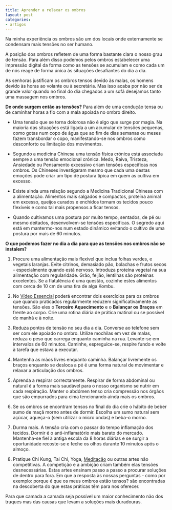 ```yaml
---
title: Aprender a relaxar os ombros
layout: post
categories:
- artigos
---
```

Na minha experiência os ombros são um dos locais onde externamente se condensam mais tensões no ser humano. 

A posição dos ombros refletem de uma forma bastante clara o nosso grau de tensão. Para além disso podemos pelos ombros estabelecer uma impressão digital da forma como as tensões se acumulam e como cada um de nós reage de forma única às situações desafiantes do dia a dia. 

As senhoras justificam os ombros tensos devido às malas, os homens devido às horas ao volante ou à secretária. Mas isso acaba por não ser de grande valor quando no final do dia chegados a um sofá desejamos tanto uma massagem nos ombros.

**De onde surgem então as tensões?** Para além de uma condução tensa ou de caminhar horas a fio com a mala apoiada no ombro direito.

+ Uma tensão que se torna dolorosa não é algo que surge por magia. Na maioria das situações está ligada a um acumular de tensões pequenas, como gotas num copo de água que ao fim de dias semanas ou meses fazem transbordar o copo, manifestando-se nos ombros como desconforto ou limitação dos movimentos. 

+ Segundo a medicina Chinesa uma tensão física crónica está associada sempre a uma tensão emocional crónica. Medo, Raiva, Tristeza, Ansiedade ou Pensamento excessivo criam tensões específicas nos ombros. Os Chineses investigaram mesmo que cada uma destas emoções pode criar um tipo de postura típica em quem as cultiva em excesso. 

+ Existe ainda uma relação segundo a Medicina Tradicional Chinesa com a alimentação. Alimentos mais salgados e compactos, proteína animal em excesso, queijos curados e enchidos tornam os tecidos pouco flexíveis e como tal mais propensos a ficar tensos. 

+ Quando cultivamos uma postura por muito tempo, sentados, de pé ou mesmo deitados, desenvolvem-se tensões específicas. O segredo aqui está em mantermo-nos num estado dinâmico evitando o cultivo de uma postura por mais de 60 minutos. 

**O que podemos fazer no dia a dia para que as tensões nos ombros não se instalem?**

1. Procure uma alimentação mais flexível que inclua folhas verdes, e vegetais laranjas. Evite citrinos, demasiado pão, bolachas e frutos secos - especialmente quando está nervoso. Introduza proteína vegetal na sua alimentação com regularidade. Grão, feijão, lentilhas são proteínas excelentes. Se a flatulência é uma questão, cozinhe estes alimentos com cerca de 10 cm de uma tira de alga Kombu. 

2. No [Vídeo Essencial](http://devagar.org/video.html) poderá encontrar dois exercícios para os ombros que quando praticados regularmente reduzem significativamente as tensões. São eles o **Terceiro Aquecimento** e o **Balançar os Braços** em frente ao corpo. Crie uma rotina diária de prática matinal ou se possível de manhã e à noite. 

3. Reduza pontos de tensão no seu dia a dia. Converse ao telefone sem ser com ele apoiado no ombro. Utilize mochilas em vez de malas, reduza o peso que carrega enquanto caminha na rua. Levante-se em intervalos de 60 minutos. Caminhe, espreguice-se, respire fundo e volte à tarefa que estava a executar.  

4. Mantenha as mãos livres enquanto caminha. Balançar livremente os braços enquanto se desloca a pé é uma forma natural de movimentar e relaxar a articulação dos ombros. 

5. Aprenda a respirar correctamente. Respirar de forma abdominal ou natural é a forma mais saudável para o nosso organismo se nutrir em cada respiração. Manter o abdómen tenso cria compressão nos órgãos que são empurrados para cima tencionando ainda mais os ombros. 

6. Se os ombros se encontram tensos no final do dia crie o hábito de beber sumo de maçã morno antes de dormir. Escolha um sumo natural sem açúcar, aqueça-o (sem utilizar o micro ondas) e beba-o morno. 

7. Durma mais. A tensão cria com o passar do tempo inflamação dos tecidos. Dormir é o anti-inflamatório mais barato do mercado. Mantenha-se fiel à antiga escola da 8 horas diárias e se surgir a oportunidade recoste-se e feche os olhos durante 10 minutos após o almoço.  

8. Pratique Chi Kung, Tai Chi, Yoga, [Meditação](http://chegar.org) ou outras
artes não competitivas. A competição e a ambição criam também elas tensões
desnecessárias. Estas artes ensinam passo a passo a procurar soluções de dentro
para fora. Em que a resposta às nossas perguntas - como por exemplo: porque é
que os meus ombros estão tensos? são encontradas na descoberta do que estas
práticas têm para nos oferecer. 

Para que camada a camada seja possível um maior
conhecimento não dos truques mas das causas que levam a soluções mais
duradouras. 

